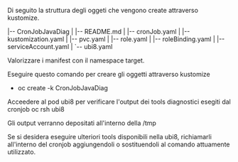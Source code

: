 Di seguito la struttura degli oggeti che vengono create attraverso kustomize.


|-- CronJobJavaDiag
|   |-- README.md
|   |-- cronJob.yaml
|   |-- kustomization.yaml
|   |-- pvc.yaml
|   |-- role.yaml
|   |-- roleBinding.yaml
|   |-- serviceAccount.yaml
|   `-- ubi8.yaml

Valorizzare i manifest con il namespace target.

Eseguire questo comando per creare gli oggetti attraverso kustomize 

- oc create -k CronJobJavaDiag

Acceedere al pod ubi8 per verificare l'output dei tools diagnostici esegiti dal cronjob oc rsh ubi8

Gli output verranno depositati all'interno della /tmp

Se si desidera eseguire ulteriori tools disponibili nella ubi8, richiamarli all'interno del cronjob aggiungendoli o sostituendoli al comando attuamente utilizzato.
